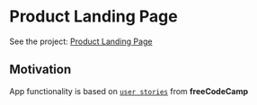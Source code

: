 # Product Landing Page

See the project: [Product Landing Page](https://prince-gizard.github.io/Product-Landing-Page/)

## Motivation
App functionality is based on [`user stories`](https://www.freecodecamp.org/learn/responsive-web-design/responsive-web-design-projects/build-a-technical-documentation-page) from **freeCodeCamp**

